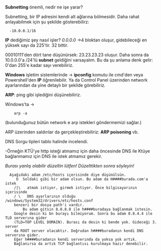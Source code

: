 **Subnetting** önemli, nedir ne işe yarar?

Subnetting, bir IP adresini kendi alt ağlarına bölmesidir. Daha rahat anlayabilmek için şu şekilde gösterebilirz:

	  -10.0.0.1/16

**IP** dediğimiz şey nasıl işler?
*0.0.0.0* ->4 bloktan oluşur, gidebileceği en yüksek sayı da 225'tir.
32 bittir. 


00010111'den dört tane düşünürsek: 23.23.23.23 oluşur. Daha sonra da 10.0.0.0'a /24'lü **subnet** geldiğini varsayalım. Bu da şu anlama denk gelir: 0'dan 255'e kadar sayı verebiliriz.
	
**Windows** işletim sistemlerinde -> **ipconfig** komutu ile cmd'den veya Powershell'den **IP** öğrenilebilir. Ya da Control Panel üzerinden network ayarlarından da yine detaylı bir şekilde görebiliriz.

**ARP**: ping gibi işlediğini düşünebiliriz.

Windows'ta -> 
		
		arp -a
(bulunduğunuz bütün network e arp istekleri göndermemizi sağlar.)

ARP üzerinden saldırılar da gerçekleştirebiliriz: **ARP poisoning** vb.

DNS Sorgu tipleri tablo halinde incelendi.

-Örneğin KTÜ'ye http isteği atmamız için daha öncesinde DNS ile Ktüye 
bağlanmamız için DNS ile istek atmamız gerekir.

*Burası yanlış olabilir düzeltin lütfen! Düzelttikten sonra söyleyin!*

      Aşağıdaki adam /etc/hosts içerisinde diye düşünülsün.
	     O  Soldaki gibi bir adam olsun. Bu adam da H####burada.com'a istek
	    /|\   atmak istiyor, girmek istiyor. Önce bilgisayarının içerisinde
		/ \   DNS ayarlarının olduğu /windows/System32/drivers/etc/hosts.conf
		benzeri bir dosya path'i vardır.
		    Bu adam gitsin 8.8.8.8 ile h####buradaya bağlanmak istesin.
		Google desin ki bn burayı bilmiyorum. Sonra bu adam 8.8.4.4 ile TLD serverına gider
		(TLD=TOP LEVEL DOMAIN). Burası da desin ki bende yok. Gideceği 3. server
		da ROOT server olacaktır. Doğrudan h####buradanın kendi DNS serverına gider.
		Eğer h####buradanın kendi serverında da yoksa yok artık.
		Bağlanırsa da artık TCP bağlantısı kurulmaya hazır denebilir.

